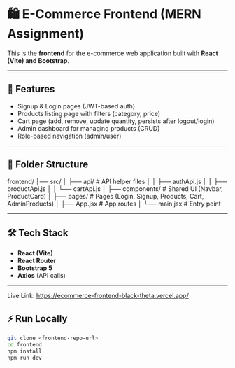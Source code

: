 # 🛍️ E-Commerce Frontend (MERN Assignment)

This is the **frontend** for the e-commerce web application built with **React (Vite) and Bootstrap**.

---

## 🚀 Features
- Signup & Login pages (JWT-based auth)
- Products listing page with filters (category, price)
- Cart page (add, remove, update quantity, persists after logout/login)
- Admin dashboard for managing products (CRUD)
- Role-based navigation (admin/user)

---

## 📂 Folder Structure
frontend/
│── src/
│   ├── api/          # API helper files
│   │   ├── authApi.js
│   │   ├── productApi.js
│   │   └── cartApi.js
│   ├── components/   # Shared UI (Navbar, ProductCard)
│   ├── pages/        # Pages (Login, Signup, Products, Cart, AdminProducts)
│   ├── App.jsx       # App routes
│   └── main.jsx      # Entry point

---

## 🛠️ Tech Stack
- **React (Vite)**
- **React Router**
- **Bootstrap 5**
- **Axios** (API calls)

---
Live Link: https://ecommerce-frontend-black-theta.vercel.app/
## ⚡ Run Locally
```bash
git clone <frontend-repo-url>
cd frontend
npm install
npm run dev
